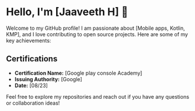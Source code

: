 # Hello, I'm [Jaaveeth H] 👋

Welcome to my GitHub profile! I am passionate about [Mobile apps, Kotlin, KMP], and I love contributing to open source projects. Here are some of my key achievements:




## Certifications

- **Certification Name:** [Google play console Academy]
- **Issuing Authority:** [Google]
- **Date:** [08/23]

Feel free to explore my repositories and reach out if you have any questions or collaboration ideas!
